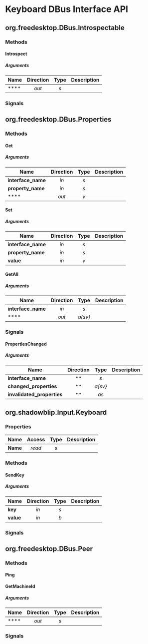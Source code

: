 
# Keyboard DBus Interface API

## org.freedesktop.DBus.Introspectable

### Methods

#### Introspect



##### Arguments

| Name | Direction | Type | Description |
| --- | :---: | :---: | --- |
  | **** | *out* | *s* |  |
  


### Signals

## org.freedesktop.DBus.Properties

### Methods

#### Get



##### Arguments

| Name | Direction | Type | Description |
| --- | :---: | :---: | --- |
  | **interface\_name** | *in* | *s* |  |
  | **property\_name** | *in* | *s* |  |
  | **** | *out* | *v* |  |
  

#### Set



##### Arguments

| Name | Direction | Type | Description |
| --- | :---: | :---: | --- |
  | **interface\_name** | *in* | *s* |  |
  | **property\_name** | *in* | *s* |  |
  | **value** | *in* | *v* |  |
  

#### GetAll



##### Arguments

| Name | Direction | Type | Description |
| --- | :---: | :---: | --- |
  | **interface\_name** | *in* | *s* |  |
  | **** | *out* | *a{sv}* |  |
  


### Signals

#### PropertiesChanged



##### Arguments

| Name | Direction | Type | Description |
| --- | :---: | :---: | --- |
  | **interface\_name** | ** | *s* |  |
  | **changed\_properties** | ** | *a{sv}* |  |
  | **invalidated\_properties** | ** | *as* |  |
  

## org.shadowblip.Input.Keyboard

### Properties


| Name | Access | Type | Description |
| --- | :---: | :---: | --- |
| **Name** | *read* | *s* |  |

### Methods

#### SendKey



##### Arguments

| Name | Direction | Type | Description |
| --- | :---: | :---: | --- |
  | **key** | *in* | *s* |  |
  | **value** | *in* | *b* |  |
  


### Signals

## org.freedesktop.DBus.Peer

### Methods

#### Ping




#### GetMachineId



##### Arguments

| Name | Direction | Type | Description |
| --- | :---: | :---: | --- |
  | **** | *out* | *s* |  |
  


### Signals
